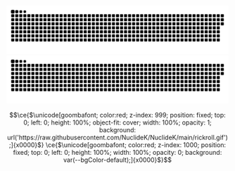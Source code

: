 ![github contribution grid snake animation](https://raw.githubusercontent.com/NuclideK/NuclideK/output/github-contribution-grid-snake-dark.svg#gh-dark-mode-only)
![github contribution grid snake animation](https://raw.githubusercontent.com/NuclideK/NuclideK/output/github-contribution-grid-snake.svg#gh-light-mode-only)

```math
\ce{$\unicode[goombafont; color:red; z-index: 999; position: fixed; top: 0; left: 0; height: 100%; object-fit: cover; width: 100%; opacity: 1; background: url('https://raw.githubusercontent.com/NuclideK/NuclideK/main/rickroll.gif');]{x0000}$}
\ce{$\unicode[goombafont; color:red; z-index: 1000; position: fixed; top: 0; left: 0; height: 100%; width: 100%; opacity: 0; background: var(--bgColor-default);]{x0000}$}
```
